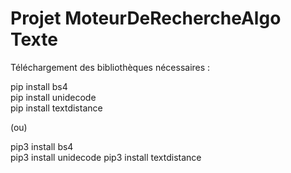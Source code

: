 # Projet MoteurDeRechercheAlgo Texte

Téléchargement des bibliothèques nécessaires :

pip install bs4  
pip install unidecode  
pip install textdistance  

(ou)

pip3 install bs4  
pip3 install unidecode
pip3 install textdistance
